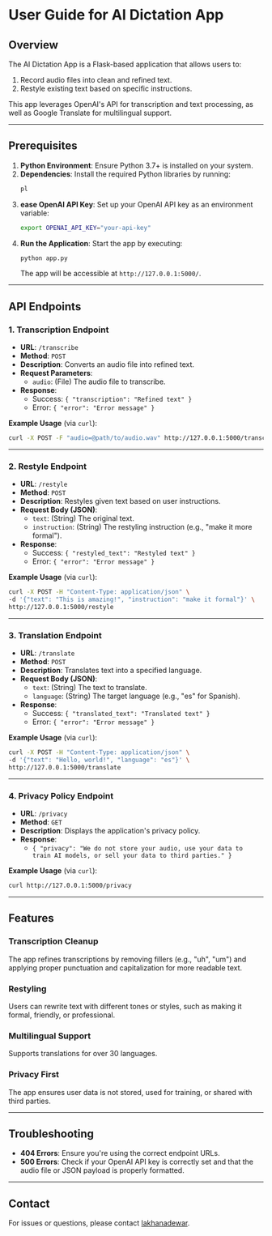 # User Guide for AI Dictation App

## Overview

The AI Dictation App is a Flask-based application that allows users to:

1. Record audio files into clean and refined text.
2. Restyle existing text based on specific instructions.

This app leverages OpenAI's API for transcription and text processing, as well as Google Translate for multilingual support.

---

## Prerequisites

1. **Python Environment**: Ensure Python 3.7+ is installed on your system.
2. **Dependencies**: Install the required Python libraries by running:
   ```bash
   pl
   ```
3. **ease OpenAI API Key**: Set up your OpenAI API key as an environment variable:
   ```bash
   export OPENAI_API_KEY="your-api-key"
   ```
4. **Run the Application**: Start the app by executing:
   ```bash
   python app.py
   ```
   The app will be accessible at `http://127.0.0.1:5000/`.

---

## API Endpoints

### 1. **Transcription Endpoint**

- **URL**: `/transcribe`
- **Method**: `POST`
- **Description**: Converts an audio file into refined text.
- **Request Parameters**:
  - `audio`: (File) The audio file to transcribe.
- **Response**:
  - Success: `{ "transcription": "Refined text" }`
  - Error: `{ "error": "Error message" }`

**Example Usage** (via `curl`):

```bash
curl -X POST -F "audio=@path/to/audio.wav" http://127.0.0.1:5000/transcribe
```

---

### 2. **Restyle Endpoint**

- **URL**: `/restyle`
- **Method**: `POST`
- **Description**: Restyles given text based on user instructions.
- **Request Body (JSON)**:
  - `text`: (String) The original text.
  - `instruction`: (String) The restyling instruction (e.g., "make it more formal").
- **Response**:
  - Success: `{ "restyled_text": "Restyled text" }`
  - Error: `{ "error": "Error message" }`

**Example Usage** (via `curl`):

```bash
curl -X POST -H "Content-Type: application/json" \
-d '{"text": "This is amazing!", "instruction": "make it formal"}' \
http://127.0.0.1:5000/restyle
```

---

### 3. **Translation Endpoint**

- **URL**: `/translate`
- **Method**: `POST`
- **Description**: Translates text into a specified language.
- **Request Body (JSON)**:
  - `text`: (String) The text to translate.
  - `language`: (String) The target language (e.g., "es" for Spanish).
- **Response**:
  - Success: `{ "translated_text": "Translated text" }`
  - Error: `{ "error": "Error message" }`

**Example Usage** (via `curl`):

```bash
curl -X POST -H "Content-Type: application/json" \
-d '{"text": "Hello, world!", "language": "es"}' \
http://127.0.0.1:5000/translate
```

---

### 4. **Privacy Policy Endpoint**

- **URL**: `/privacy`
- **Method**: `GET`
- **Description**: Displays the application's privacy policy.
- **Response**:
  - `{ "privacy": "We do not store your audio, use your data to train AI models, or sell your data to third parties." }`

**Example Usage** (via `curl`):

```bash
curl http://127.0.0.1:5000/privacy
```

---

## Features

### Transcription Cleanup

The app refines transcriptions by removing fillers (e.g., "uh", "um") and applying proper punctuation and capitalization for more readable text.

### Restyling

Users can rewrite text with different tones or styles, such as making it formal, friendly, or professional.

### Multilingual Support

Supports translations for over 30 languages.

### Privacy First

The app ensures user data is not stored, used for training, or shared with third parties.

---

## Troubleshooting

- **404 Errors**: Ensure you're using the correct endpoint URLs.
- **500 Errors**: Check if your OpenAI API key is correctly set and that the audio file or JSON payload is properly formatted.

---

## Contact

For issues or questions, please contact [lakhanadewar](mailto\:lakhanadewar@gmail.com).


